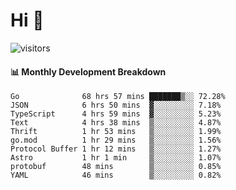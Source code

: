 # Hi 👋
 
![visitors](https://visitor-badge.glitch.me/badge?page_id=sorcererxw.sorcererx)

#### 📊 Monthly Development Breakdown

<!--START_SECTION:waka-->
```text
Go              68 hrs 57 mins ███████▒░░ 72.28%
JSON            6 hrs 50 mins  ▓░░░░░░░░░ 7.18%
TypeScript      4 hrs 59 mins  ▓░░░░░░░░░ 5.23%
Text            4 hrs 38 mins  ▒░░░░░░░░░ 4.87%
Thrift          1 hr 53 mins   ▒░░░░░░░░░ 1.99%
go.mod          1 hr 29 mins   ▒░░░░░░░░░ 1.56%
Protocol Buffer 1 hr 12 mins   ▒░░░░░░░░░ 1.27%
Astro           1 hr 1 min     ▒░░░░░░░░░ 1.07%
protobuf        48 mins        ▒░░░░░░░░░ 0.85%
YAML            46 mins        ▒░░░░░░░░░ 0.82%
```
<!--END_SECTION:waka-->
